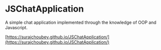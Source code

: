 # JSChatApplication
A simple chat application implemented through the knowledge of OOP and Javascript.

[https://surajchoubey.github.io/JSChatApplication/](https://surajchoubey.github.io/JSChatApplication/)
